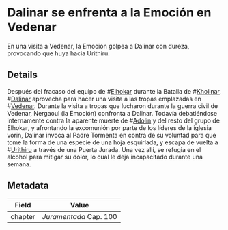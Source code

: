 # Dalinar se enfrenta a la Emoción en Vedenar
En una visita a Vedenar, la Emoción golpea a Dalinar con dureza, provocando que huya hacia Urithiru.

## Details
Después del fracaso del equipo de #[Elhokar](characters/elhokar) durante la Batalla de #[Kholinar](locations/kholinar), #[Dalinar](characters/dalinar) aprovecha para hacer una visita a las tropas emplazadas en #[Vedenar](locations/vedenar). Durante la visita a tropas que lucharon durante la guerra civil de Vedenar, Nergaoul (la Emoción) confronta a Dalinar. Todavía debatiéndose internamente contra la aparente muerte de #[Adolin](characters/adolin) y del resto del grupo de Elhokar, y afrontando la excomunión por parte de los líderes de la iglesia vorin, Dalinar invoca al Padre Tormenta en contra de su voluntad para que tome la forma de una especie de una hoja esquirlada, y escapa de vuelta a #[Urithiru](locations/urithiru) a través de una Puerta Jurada. Una vez allí, se refugia en el alcohol para mitigar su dolor, lo cual le deja incapacitado durante una semana.

## Metadata
| Field | Value |
| ----- | ----- |
| chapter | *Juramentada* Cap. 100 |
